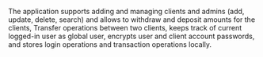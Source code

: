 The application supports adding and managing clients and admins (add, update, delete, search) and allows to withdraw and deposit amounts for the clients, Transfer operations between two clients, keeps track of current logged-in user as global user, encrypts user and client account passwords, and stores login operations and transaction operations locally.
